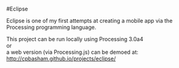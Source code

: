 #Eclipse

Eclipse is one of my first attempts at creating a mobile app via the Processing programming language.<br>

This project can be run locally using Processing 3.0a4<br>
or<br>
a web version (via Processing.js) can be demoed at:<br>
http://cpbasham.github.io/projects/eclipse/
